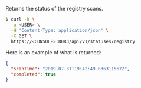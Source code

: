 Returns the status of the registry scans.


```bash
$ curl -k \
  -u <USER> \
  -H 'Content-Type: application/json' \
  -X GET \
  https://<CONSOLE>:8083/api/v1/statuses/registry
```
Here is an example of what is returned:

```json
{
  "scanTime": "2019-07-31T19:42:49.036311567Z",
  "completed": true
}
```